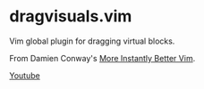 # dragvisuals.vim

Vim global plugin for dragging virtual blocks.

From Damien Conway's [More Instantly Better Vim](http://www.oscon.com/oscon2013/public/schedule/detail/28875).

[Youtube](http://www.youtube.com/watch?v=aHm36-na4-4)
